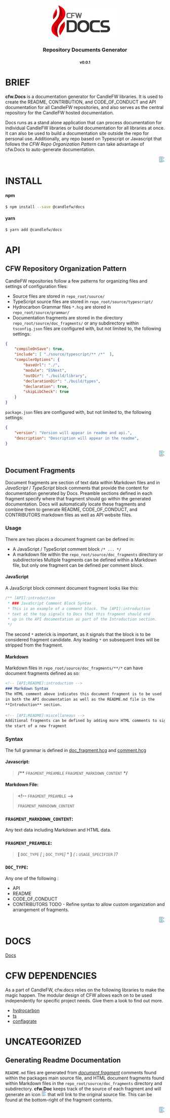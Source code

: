 
<!-- this is a generated document - DO NOT EDIT THIS DOCUMENT - Refer to https://github.com/candlefw/doc/source/doc_fragments/generating_readmes.md -->
<h1 align=center>
    <img alt="cfw.docs" height="100" src="source/brand/logo.svg"/>
</h1>

<h3 align=center>Repository Documents Generator</h3>

<p align=center> <sub><b>v0.0.1</b></sub> </p>

# BRIEF


<!-- origin="file:///./source/typescript/cli.ts#L1-L13" -->


 **cfw.Docs** is a documentation generator for CandleFW libraries. It is used to
 create the README, CONTRIBUTION, and CODE_OF_CONDUCT and API documentation for
 all CandleFW repositories, and also serves as the central repository for the
 CandleFW hosted documentation.

 Docs runs as a stand alone application that can process documentation for individual
 CandleFW libraries or build documentation for all libraries at once. It can also be used
 to build a documentation site outside the repo for personal use. Additionally, any
 repo based on Typescript or Javascript that follows the *CFW Repo Organization Pattern*
 can take advantage of cfw.Docs to auto-generate documentation.

<div align="right"><a href="./source/typescript/cli.ts#L1-L13"><img src="source/brand/go_to_source.svg" height="18" alt="src"></a></div>

# INSTALL

#### npm
```bash
$ npm install --save @candlefw/docs
```
#### yarn
```bash
$ yarn add @candlefw/docs
```

# API


<!-- origin="file:///./source/doc_fragments/cfw_repo_orginization_pattern.md#L1-L18" -->

## CFW Repository Organization Pattern
CandleFW repositories follow a few patterns for organizing files and settings of configuration files:
- Source files are stored in ```repo_root/source/```
- TypeScript source files are stored in ```repo_root/source/typescript/```
- Hydrocarbon Grammar files ```*.hcg``` are stored in ```repo_root/source/grammar/```
- Documentation fragments are stored in the directory ```repo_root/source/doc_fragments/``` or any
subdirectory within
`tsconfig.json` files are configured with, but not limited to, the following settings:
```json
{
    "compileOnSave": true,
    "include": [ "./source/typescript/** /*"  ],
    "compilerOptions": {
        "baseUrl": "./",
        "module": "ESNext",
        "outDir": "./build/library",
        "declarationDir": "./build/types",
        "declaration": true,
        "skipLibCheck": true
    }
}
```
`package.json` files are configured with, but not limited to, the following settings:
```json
{
    "version": "Version will appear in readme and api.",
    "description": "Description will appear in the readme",
}
```

<div align="right"><a href="./source/doc_fragments/cfw_repo_orginization_pattern.md#L1-L18"><img src="source/brand/go_to_source.svg" height="18" alt="src"></a></div>


<!-- origin="file:///./source/doc_fragments/document_fragments.md#L1-L55" -->

## Document Fragments
Document fragments are section of text data within Markdown files and in *JavaScript* / *TypeScript* block comments that provide the content for documentation generated by Docs.
Preamble sections defined in each fragment specify where that fragment should go within the generated documentation. Docs will automatically locate these fragments and combine them to generate README, CODE_OF_CONDUCT, and CONTRIBUTORS markdown files as well as API website files.
### Usage
There are two places a document fragment can be defined in:
- A JavaScript / TypeScript comment block `/* ... */`
- A markdown file within the `repo_root/source/doc_fragments` directory or subdirectories
Multiple fragments can be defined within a Markdown file, but only one fragment can be defined per comment block.
#### JavaScript
A JavaScript block comment document fragment looks like this:
```js
/** [API]:introduction
 * ### JavaScript Comment Block Syntax
 * This is an example of a comment block. The [API]:introduction 
 * text at the top signals to Docs that this fragment should end 
 * up in the API documentation as part of the Introduction section.
 */

```
The second `*` asterick is important, as it signals that the block is to be
considered fragment candidate. Any leading `*` on subsequent lines will be
stripped from the fragment.
#### Markdown
Markdown files in `repo_root/source/doc_fragments/**/*` can have document fragments defined as so:
```markdown
<!-- [API;README]:introduction -->
### Markdown Syntax
The HTML comment above indicates this document fragment is to be used
in both the API documentation as well as the README.md file in the 
**Introduction** section. 

<!-- [API;README]:miscellaneous -->
Additional fragments can be defined by adding more HTML comments to signal
the start of a new fragment
```
### Syntax
The full grammar is defined in [doc_fragment.hcg](source/grammar/doc_fragment.hcg) and [comment.hcg](source/grammar/comment.hcg)
#### Javascript:
>**/\*\*** `FRAGMENT_PREAMBLE` `FRAGMENT_MARKDOWN_CONTENT` **\*/**
#### Markdown File:
>**<\!--** `FRAGMENT_PREAMBLE` **-->**
>
>`FRAGMENT_MARKDOWN_CONTENT`
### `FRAGMENT_MARKDOWN_CONTENT`:
Any text data including Markdown and HTML data.
### `FRAGMENT_PREAMBLE`:
>  **[** `DOC_TYPE` *[* **;** `DOC_TYPE`*]* * **]** *(* **:** `USAGE_SPECIFIER` *)?*
### `DOC_TYPE`:
Any one of the following :
- API
- README
- CODE_OF_CONDUCT
- CONTRIBUTORS
TODO - Refine syntax to allow custom organization and arrangement of fragments.

<div align="right"><a href="./source/doc_fragments/document_fragments.md#L1-L55"><img src="source/brand/go_to_source.svg" height="18" alt="src"></a></div>

# DOCS
[Docs](https://cfw.acweathersby.com/docs)

# CFW DEPENDENCIES

As a part of CandleFW, cfw.docs relies on the following libraries to make the magic happen. 
The modular design of CFW allows each on to be used independently for specific project needs. 
Give them a look to find out more. 

- [hydrocarbon](https://github.com/candlefw/hydrocarbon)
- [ts](https://github.com/candlefw/ts)
- [conflagrate](https://github.com/candlefw/conflagrate)

# UNCATEGORIZED


<!-- origin="file:///./source/doc_fragments/generating_readmes.md#L1-L13" -->

## Generating Readme Documentation
`README.md` files are generated from [*document fragment*](#document_fragment) comments
found within the packages main source file, and HTML document fragments found within
Markdown files in the `repo_root/source/doc_fragments`  directory and subdirectory.
**cfw.Doc** keeps track of the source of each fragment and will generate an icon
<img src="source/brand/go_to_source.svg" height="15" alt="go_to_fragment_source_icon">
that will link to the original source file. This can be found at the bottom-right of
the fragment contents.

<div align="right"><a href="./source/doc_fragments/generating_readmes.md#L1-L13"><img src="source/brand/go_to_source.svg" height="18" alt="src"></a></div>